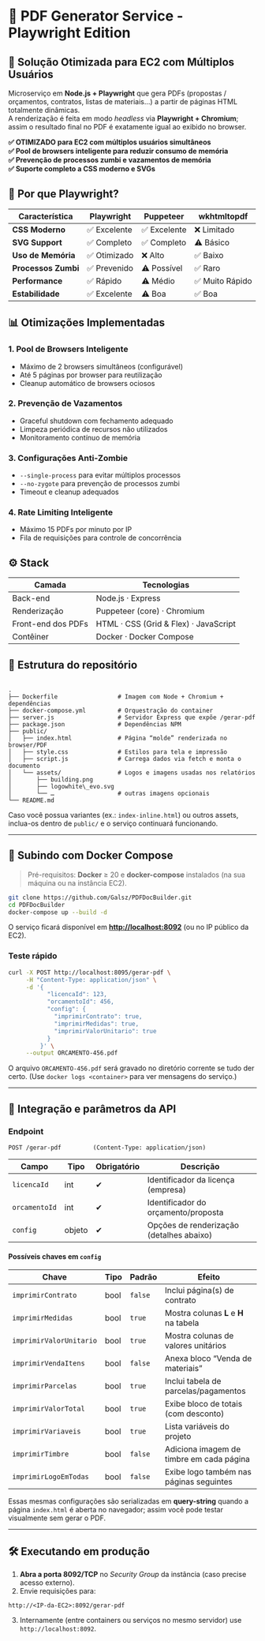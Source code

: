 
# 📄 PDF Generator Service - Playwright Edition

## 🚀 **Solução Otimizada para EC2 com Múltiplos Usuários**

Microserviço em **Node.js + Playwright** que gera PDFs (propostas / orçamentos, contratos, listas de materiais…) a partir de páginas HTML totalmente dinâmicas.  
A renderização é feita em modo *headless* via **Playwright + Chromium**; assim o resultado final no PDF é exatamente igual ao exibido no browser.

**✅ OTIMIZADO para EC2 com múltiplos usuários simultâneos**  
**✅ Pool de browsers inteligente para reduzir consumo de memória**  
**✅ Prevenção de processos zumbi e vazamentos de memória**  
**✅ Suporte completo a CSS moderno e SVGs**

## 🎯 **Por que Playwright?**

| Característica | Playwright | Puppeteer | wkhtmltopdf |
|---------------|------------|-----------|-------------|
| **CSS Moderno** | ✅ Excelente | ✅ Excelente | ❌ Limitado |
| **SVG Support** | ✅ Completo | ✅ Completo | ⚠️ Básico |
| **Uso de Memória** | ✅ Otimizado | ❌ Alto | ✅ Baixo |
| **Processos Zumbi** | ✅ Prevenido | ⚠️ Possível | ✅ Raro |
| **Performance** | ✅ Rápido | ⚠️ Médio | ✅ Muito Rápido |
| **Estabilidade** | ✅ Excelente | ⚠️ Boa | ✅ Boa |

## 📊 **Otimizações Implementadas**

### **1. Pool de Browsers Inteligente**
- Máximo de 2 browsers simultâneos (configurável)
- Até 5 páginas por browser para reutilização
- Cleanup automático de browsers ociosos

### **2. Prevenção de Vazamentos**
- Graceful shutdown com fechamento adequado
- Limpeza periódica de recursos não utilizados
- Monitoramento contínuo de memória

### **3. Configurações Anti-Zombie**
- `--single-process` para evitar múltiplos processos
- `--no-zygote` para prevenção de processos zumbi
- Timeout e cleanup adequados

### **4. Rate Limiting Inteligente**
- Máximo 15 PDFs por minuto por IP
- Fila de requisições para controle de concorrência



## ⚙️ Stack

| Camada | Tecnologias |
|--------|-------------|
| Back-end | Node.js · Express |
| Renderização | Puppeteer (core) · Chromium |
| Front-end dos PDFs | HTML · CSS (Grid & Flex) · JavaScript |
| Contêiner | Docker · Docker Compose |



## 📁 Estrutura do repositório

```

.
├── Dockerfile                 # Imagem com Node + Chromium + dependências
├── docker-compose.yml         # Orquestração do container
├── server.js                  # Servidor Express que expõe /gerar-pdf
├── package.json               # Dependências NPM
├── public/
│   ├── index.html             # Página “molde” renderizada no browser/PDF
│   ├── style.css              # Estilos para tela e impressão
│   ├── script.js              # Carrega dados via fetch e monta o documento
│   └── assets/                # Logos e imagens usadas nos relatórios
│       ├── building.png
│       ├── logowhite\_evo.svg
│       └── …                  # outras imagens opcionais
└── README.md

```

Caso você possua variantes (ex.: `index-inline.html`) ou outros assets, inclua-os dentro de `public/` e o serviço continuará funcionando.

---

## 🚀 Subindo com Docker Compose

> Pré-requisitos: **Docker** ≥ 20 e **docker-compose** instalados (na sua máquina ou na instância EC2).

```bash
git clone https://github.com/Galsz/PDFDocBuilder.git
cd PDFDocBuilder
docker-compose up --build -d
````

O serviço ficará disponível em **[http://localhost:8092](http://localhost:8092)** (ou no IP público da EC2).

### Teste rápido

```bash
curl -X POST http://localhost:8095/gerar-pdf \
     -H "Content-Type: application/json" \
     -d '{
           "licencaId": 123,
           "orcamentoId": 456,
           "config": {
             "imprimirContrato": true,
             "imprimirMedidas": true,
             "imprimirValorUnitario": true
           }
         }' \
     --output ORCAMENTO-456.pdf
```

O arquivo `ORCAMENTO-456.pdf` será gravado no diretório corrente se tudo der certo.
(Use `docker logs <container>` para ver mensagens do serviço.)

---

## 📡 Integração e parâmetros da API

### Endpoint

```
POST /gerar-pdf         (Content-Type: application/json)
```

| Campo         | Tipo   | Obrigatório | Descrição                                |
| ------------- | ------ | ----------- | ---------------------------------------- |
| `licencaId`   | int    | ✔           | Identificador da licença (empresa)       |
| `orcamentoId` | int    | ✔           | Identificador do orçamento/proposta      |
| `config`      | objeto | ✔           | Opções de renderização (detalhes abaixo) |

#### Possíveis chaves em `config`

| Chave                   | Tipo | Padrão  | Efeito                                   |
| ----------------------- | ---- | ------- | ---------------------------------------- |
| `imprimirContrato`      | bool | `false` | Inclui página(s) de contrato             |
| `imprimirMedidas`       | bool | `true`  | Mostra colunas **L** e **H** na tabela   |
| `imprimirValorUnitario` | bool | `true`  | Mostra colunas de valores unitários      |
| `imprimirVendaItens`    | bool | `false` | Anexa bloco “Venda de materiais”         |
| `imprimirParcelas`      | bool | `true`  | Inclui tabela de parcelas/pagamentos     |
| `imprimirValorTotal`    | bool | `true`  | Exibe bloco de totais (com desconto)     |
| `imprimirVariaveis`     | bool | `true`  | Lista variáveis do projeto               |
| `imprimirTimbre`        | bool | `false` | Adiciona imagem de timbre em cada página |
| `imprimirLogoEmTodas`   | bool | `false` | Exibe logo também nas páginas seguintes  |

Essas mesmas configurações são serializadas em **query-string** quando a página `index.html` é aberta no navegador; assim você pode testar visualmente sem gerar o PDF.

---

## 🛠️ Executando em produção

1. **Abra a porta 8092/TCP** no *Security Group* da instância (caso precise acesso externo).
2. Envie requisições para:

```
http://<IP-da-EC2>:8092/gerar-pdf
```

3. Internamente (entre containers ou serviços no mesmo servidor) use `http://localhost:8092`.


